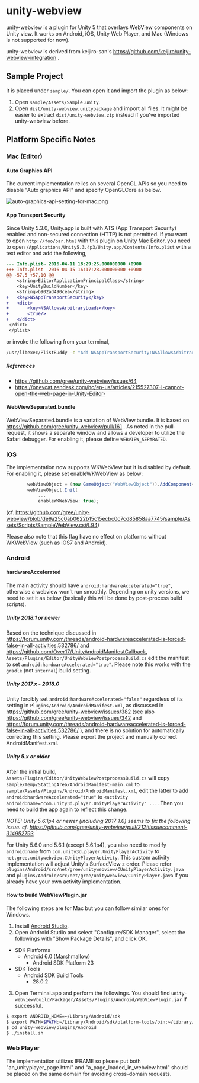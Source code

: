 # unity-webview

unity-webview is a plugin for Unity 5 that overlays WebView components
on Unity view. It works on Android, iOS, Unity Web Player, and Mac
(Windows is not supported for now).

unity-webview is derived from keijiro-san's
https://github.com/keijiro/unity-webview-integration .

## Sample Project

It is placed under `sample/`. You can open it and import the plugin as
below:

1. Open `sample/Assets/Sample.unity`.
2. Open `dist/unity-webview.unitypackage` and import all files. It
   might be easier to extract `dist/unity-webview.zip` instead if
   you've imported unity-webview before.

## Platform Specific Notes

### Mac (Editor)

#### Auto Graphics API

The current implementation reiles on several OpenGL APIs so you need to disable "Auto graphics API"
and specify OpenGLCore as below.

![auto-graphics-api-setting-for-mac.png](doc/img/auto-graphics-api-setting-for-mac.png)

#### App Transport Security

Since Unity 5.3.0, Unity.app is built with ATS (App Transport
Security) enabled and non-secured connection (HTTP) is not
permitted. If you want to open `http://foo/bar.html` with this plugin
on Unity Mac Editor, you need to open
`/Applications/Unity5.3.4p3/Unity.app/Contents/Info.plist` with a text
editor and add the following,

```diff
--- Info.plist~	2016-04-11 18:29:25.000000000 +0900
+++ Info.plist	2016-04-15 16:17:28.000000000 +0900
@@ -57,5 +57,10 @@
 	<string>EditorApplicationPrincipalClass</string>
 	<key>UnityBuildNumber</key>
 	<string>b902ad490cea</string>
+	<key>NSAppTransportSecurity</key>
+	<dict>
+		<key>NSAllowsArbitraryLoads</key>
+		<true/>
+	</dict>
 </dict>
 </plist>
```

or invoke the following from your terminal,

```bash
/usr/libexec/PlistBuddy -c "Add NSAppTransportSecurity:NSAllowsArbitraryLoads bool true" /Applications/Unity/Unity.app/Contents/Info.plist
```

##### References

* https://github.com/gree/unity-webview/issues/64
* https://onevcat.zendesk.com/hc/en-us/articles/215527307-I-cannot-open-the-web-page-in-Unity-Editor-

#### WebViewSeparated.bundle

WebViewSeparated.bundle is a variation of WebView.bundle. It is based
on https://github.com/gree/unity-webview/pull/161 . As noted in the
pull-request, it shows a separate window and allows a developer to
utilize the Safari debugger. For enabling it, please define
`WEBVIEW_SEPARATED`.

### iOS

The implementation now supports WKWebView but it is disabled by
default. For enabling it, please set enableWKWebView as below:

```csharp
        webViewObject = (new GameObject("WebViewObject")).AddComponent<WebViewObject>();
        webViewObject.Init(
            ...
            enableWKWebView: true);
```
(cf. https://github.com/gree/unity-webview/blob/de9a25c0ab0622b15c15ecbc0c7cd85858aa7745/sample/Assets/Scripts/SampleWebView.cs#L94)

Please also note that this flag have no effect on platforms without WKWebView (such as iOS7 and
Android).

### Android

#### hardwareAccelerated

The main activity should have `android:hardwareAccelerated="true"`, otherwise a webview won't run
smoothly. Depending on unity versions, we need to set it as below (basically this will be done by
post-process build scripts).

##### Unity 2018.1 or newer

Based on the technique discussed in
https://forum.unity.com/threads/android-hardwareaccelerated-is-forced-false-in-all-activities.532786/ and https://github.com/Over17/UnityAndroidManifestCallback, `Assets/Plugins/Editor/UnityWebViewPostprocessBuild.cs` edit the manifest to set `android:hardwareAccelerated="true"`. Please note this works with the `gradle` (not `internal`) build setting.

##### Unity 2017.x - 2018.0

Unity forcibly set `android:hardwareAccelerated="false"` regardless of its setting in `Plugins/Android/AndroidManifest.xml`, as discussed in https://github.com/gree/unity-webview/issues/382 (see also https://github.com/gree/unity-webview/issues/342 and https://forum.unity.com/threads/android-hardwareaccelerated-is-forced-false-in-all-activities.532786/ ), and there is no solution for automatically correcting this setting. Please export the project and manually correct AndroidManifest.xml.

##### Unity 5.x or older

After the initial build, `Assets/Plugins/Editor/UnityWebViewPostprocessBuild.cs` will copy
`sample/Temp/StatingArea/AndroidManifest-main.xml` to
`sample/Assets/Plugins/Android/AndroidManifest.xml`, edit the latter to add
`android:hardwareAccelerated="true"` to `<activity
android:name="com.unity3d.player.UnityPlayerActivity" ...`. Then you need to build the app again to
reflect this change.

*NOTE: Unity 5.6.1p4 or newer (including 2017 1.0) seems to fix the following issue. cf. https://github.com/gree/unity-webview/pull/212#issuecomment-314952793*

For Unity 5.6.0 and 5.6.1 (except 5.6.1p4), you also need to modify `android:name` from
`com.unity3d.player.UnityPlayerActivity` to
`net.gree.unitywebview.CUnityPlayerActivity`. This custom activity
implementation will adjust Unity's SurfaceView z order. Please refer
`plugins/Android/src/net/gree/unitywebview/CUnityPlayerActivity.java`
and `plugins/Android/src/net/gree/unitywebview/CUnityPlayer.java` if
you already have your own activity implementation.

#### How to build WebViewPlugin.jar

The following steps are for Mac but you can follow similar ones for Windows.

1. Install [Android Studio](https://developer.android.com/studio/install).
2. Open Android Studio and select "Configure/SDK Manager", select the followings with "Show Package Details",
   and click OK.
  * SDK Platforms
    * Android 6.0 (Marshmallow)
      * Android SDK Platform 23
  * SDK Tools
    * Android SDK Build Tools
      * 28.0.2
3. Open Terminal.app and perform the followings. You should find
   `unity-webview/build/Packager/Assets/Plugins/Android/WebViewPlugin.jar` if successful.

```bash
$ export ANDROID_HOME=~/Library/Android/sdk
$ export PATH=$PATH:~/Library/Android/sdk/platform-tools/bin:~/Library/Android/sdk/tools:~/Library/Android/sdk/tools/bin
$ cd unity-webview/plugins/Android
$ ./install.sh
```

### Web Player

The implementation utilizes IFRAME so please put both
"an\_unityplayer\_page.html" and "a\_page\_loaded\_in\_webview.html"
should be placed on the same domain for avoiding cross-domain
requests.
